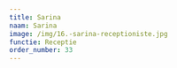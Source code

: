 ```yaml
---
title: Sarina
naam: Sarina
image: /img/16.-sarina-receptioniste.jpg
functie: Receptie
order_number: 33
---
```



